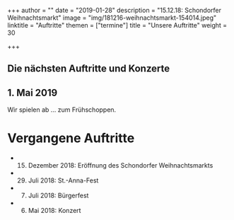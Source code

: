 +++
author = ""
date = "2019-01-28"
description = "15.12.18: Schondorfer Weihnachtsmarkt"
image = "img/181216-weihnachtsmarkt-154014.jpeg"
linktitle = "Auftritte"
themen = ["termine"]
title = "Unsere Auftritte"
weight = 30

+++

## Die nächsten Auftritte und Konzerte

## 1. Mai 2019

Wir spielen ab ... zum Frühschoppen.

# Vergangene Auftritte

* 15. Dezember 2018: Eröffnung des Schondorfer Weihnachtsmarkts
* 29. Juli 2018: St.-Anna-Fest
* 7. Juli 2018: Bürgerfest
* 6. Mai 2018: Konzert
